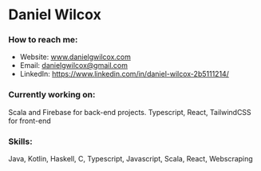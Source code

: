 # Daniel Wilcox

### How to reach me:
- Website: www.danielgwilcox.com
- Email: danielgwilcox@gmail.com  
- LinkedIn: https://www.linkedin.com/in/daniel-wilcox-2b5111214/  

### Currently working on:  
Scala and Firebase for back-end projects. Typescript, React, TailwindCSS for front-end

### Skills:  
Java, Kotlin, Haskell, C, Typescript, Javascript, Scala, React, Webscraping
